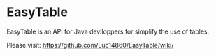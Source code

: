 EasyTable
=========

EasyTable is an API for Java devlloppers for simplify the use of tables.

Please visit: https://github.com/Luc14860/EasyTable/wiki/
